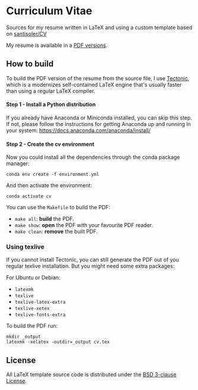 # Curriculum Vitae

Sources for my resume written in LaTeX and using a custom template based on
[santisoler/CV](https://github.com/santisoler/cv)

My resume is available in a [PDF versions](https://raw.githubusercontent.com/aguspesce/cv-latex/gh-pages/resume.pdf).

## How to build

To build the PDF version of the resume from the source file, I use
[Tectonic](https://tectonic-typesetting.github.io/en-US/), which is a
modernizes self-contained LaTeX engine that's usually faster than using a
regular LaTeX compiler.

#### Step 1 - Install a Python distribution

If you already have Anaconda or Miniconda installed, you can skip this step.
If not, please follow the instructions for getting Anaconda up and running in
your system: https://docs.anaconda.com/anaconda/install/

#### Step 2 - Create the cv environment

Now you could install all the dependencies through the conda package manager:

```
conda env create -f environment.yml
```

And then activate the environment:

```
conda activate cv
```

You can use the `Makefile` to build the PDF:

- `make all`: **build** the PDF.
- `make show`: **open** the PDF with your favourite PDF reader.
- `make clean`: **remove** the built PDF.

### Using texlive

If you cannot install Tectonic, you can still generate the PDF out of you
regular texlive installation. But you might need some extra packages:

For Ubuntu or Debian:

- `latexmk`
- `texlive`
- `texlive-latex-extra`
- `texlive-xetex`
- `texlive-fonts-extra`

To build the PDF run:

```
mkdir _output
latexmk -xelatex -outdir=_output cv.tex
```

## License

All LaTeX template source code is distributed under the [BSD 3-clause
License](https://opensource.org/licenses/BSD-3-Clause).
